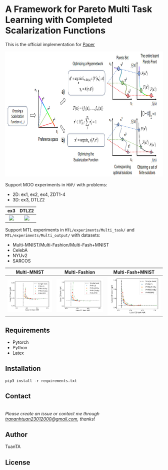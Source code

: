 
# A Framework for Pareto Multi Task Learning with Completed Scalarization Functions
This is the official implementation for [Paper]([paper](https://arxiv.org/abs/2302.12487))  

<img src="src/1.jpg" alt=”Image” style="width:1200px;height:400px;">

Support MOO experiments in `MOP/` with problems:
- 2D: ex1, ex2, ex4, ZDT1-4
- 3D: ex3, DTLZ2

ex3                   |  DTLZ2
:-------------------------:|:-------------------------:
![](src/train_1.gif)  |  ![](src/train_2.gif)

Support MTL experiments in `MTL/experiments/Multi_task/` and `MTL/experiments/Multi_output/` with datasets:
- Multi-MNIST/Multi-Fashion/Multi-Fash+MNIST 
- CelebA 
- NYUv2 
- SARCOS

Multi-MNIST                   |  Multi-Fashion                 |  Multi-Fash+MNIST 
:-------------------------:|:-----------------------:|:-------------------------:
![](src/MNIST.jpg)  |  ![](src/FASHIOn.jpg) | ![](src/Fashion_Mnist.jpg)

## Requirements
- Pytorch
- Python
- Latex

## Installation
```
pip3 install -r requirements.txt
```
## Contact

[]([trananhtuan23012000@gmail.com](https://github.com/tuantran23012000))  
*Please create an issue or contact me through trananhtuan23012000@gmail.com, thanks!*

## Author

TuanTA

## License
